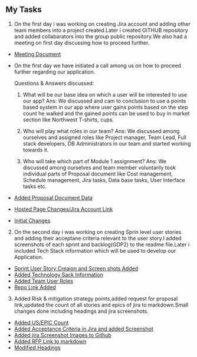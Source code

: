 ## My Tasks 
1. On the first day i was working on creating Jira account and adding other team members into a project created.Later i created GITHUB repository and added collabarators into the group public repository.We also had a meeting on first day discussing how to proceed further.
- [Meeting Document](https://github.com/RaviTeja444/health-wellness/blob/master/Ravi/Meeting.docx)
- On the first day we have initiated a call among us on how to proceed further regarding our application.

  Questions & Answers discussed:
  1.	What will be our base idea on which a user will be interested to use our app?
  Ans: We discussed and cam to conclusion to use a points based system in our app where user gains points based on the step count he walked and the gained points can be used to   buy in market section like Northwest T-shirts, cups.

  2. Who will play what roles in our team?
  Ans: We discussed among ourselves and assigned roles like Project manager, Team Lead, Full stack developers, DB Administrators in our team and started working towards it.

  3. Who will take which part of Module 1 assignment?
  Ans: We discussed among ourselves and team member voluntarily took individual parts of Proposal document like Cost management, Schedule management, Jira tasks, Data base         tasks, User Interface tasks etc.

- [Added Proposal Document Data](https://github.com/RaviTeja444/health-wellness/commit/627eb771f6508bae62dc1b7ada95b08565b05e88)
- [Hosted Page Changes/Jira Account Link](https://github.com/RaviTeja444/health-wellness/commit/32dc2323f6a5590b6d64cd6de269d85bf49b48be)
- [Initial Changes](https://github.com/RaviTeja444/health-wellness/commit/90c3c117195650954cbb98aca68467e470d2a7d3)

2. On the second day i was working on creating Sprin level user stories and adding their acceptane criteria relevant to the user story.I added screenshots of each sprint and backlog(GDP2) to the readme file.Later i included Tech Stack information which will be used to develop our Application.
 
 - [Sprint User Story Creaion and Screen shots Added](https://github.com/RaviTeja444/health-wellness/commit/dec67d457567d198ed2e5b543eeb2abfeb2ec26d)
 - [Added Technology Sack Information](https://github.com/RaviTeja444/health-wellness/commit/8a0ea0c7e41e92041a17151790ce6d6fe6b4b09b)
 - [Added Team User Roles](https://github.com/RaviTeja444/health-wellness/commit/7d5963de34a56486dcb89deeb6399b8e5eb50ade)
 - [Repo Link Added](https://github.com/RaviTeja444/health-wellness/commit/ab1dfcb0be228dd47222be45f0a4bbe97effe88d)
 
 3. Added Risk & mitigation strategy points,added request for proposal link,updated the count of all stories and epics of jira to markdown.Small changes done including headings and jira screenshots.
 
 - [Added US/EPIC Count](https://github.com/RaviTeja444/health-wellness/commit/4e8b7b6046701533963908eb0eb0f8e0796b0111)
 - [Added Acceptance Criteria in Jira and added Screenshot](https://github.com/RaviTeja444/health-wellness/commit/36ad50639aa459dba2f2319e6c667eb2089df7ab)
 - [Added jira Screenshot Images to Github](https://github.com/RaviTeja444/health-wellness/commit/b2a87cb700ee3500977700abf4b0841ed7f19094)
 - [Added RFP Link to markdown](https://github.com/RaviTeja444/health-wellness/commit/57b811dab1b59dd051cd0a475c5e92e028c966d3)
 - [Modified Headings](https://github.com/RaviTeja444/health-wellness/commit/dc04917fac0343c3036dc85b6b39e3df60d8e083)
